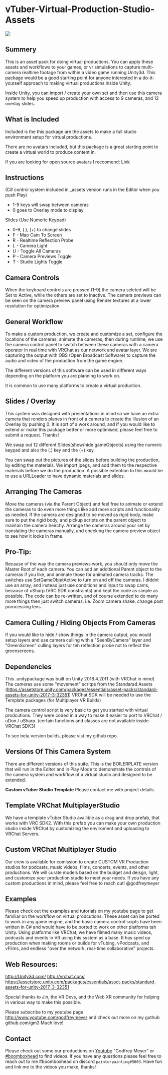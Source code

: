 # vTuber-Virtual-Production-Studio-Assets

![](https://i.imgur.com/2kgB34a.jpg)

## Summery
This is an asset pack for doing virtual productions. You can apply these assets and workflows to your games, or vr simulations to capture multi-camera realtime footage from within a video game running Unity3d. This package would be a good starting point for anyone interested in a do-it-yourself approach to making virtual productions inside Unity. 

Inside Unity, you can import / create your own set and then use this camera system to help you speed up production with access to 9 cameras, and 12 overlay slides.

## What is Included
Included is the this package are the assets to make a full studio environment setup for virtual productions. 

There are no avatars included, but this package is a great starting point to create a virtual world to produce content in. 

If you are looking for open source avatars I reccomend: Link

## Instructions 
(C# control system included in _assets version runs in the Editor when you push Play)
* 1-9 keys will swap between cameras
* 0 goes to Overlay mode to display 

Slides (Use Numeric Keypad)
* 0-9, (.), (+) to change slides
* F - Map Cam To Screen
* R - Realtime Reflection Probe
* L - Camera Light
* U - Toggle All Cameras
* P - Camera Previews Toggle
* T - Studio Lights Toggle

## Camera Controls
When the keyboard controls are pressed (1-9) the camera seleted will be Set to Active, while the others are set to Inactive. The camera previews can be seen on the camera preview panel using Render textures at a lower resolution for optimization. 

## General Workflow
To make a custom production, we create and customize a set, configure the locations of the cameras, animate the cameras, then during runtime, we use the camera control panel to switch between these cameras with a camera operator in real time with VRChat as our network and avatar layer. We are capturing the output with OBS (Open Broadcast Software) to capture the audio and video of the production from the game engine. 

The different versions of this software can be used in different ways depending on the platform you are planning to work on.

It is common to use many platforms to create a virtual production.

## Slides / Overlay
This system was designed with presentations in mind so we have an extra camera that renders planes in front of a camera to create the illusion of an Overlay by pushing 0. It is sort of a work around, and if you would like to extend or make this package better or more optimised, please feel free to submit a request. Thanks!

We swap out 12 different Slides(show/hide gameObjects) using the numeric keypad and also the (.) key and the (+) key. 

You can swap out the pictures of the slides before building the production, by editing the materials. We import jpegs, and add them to the respective materials before we do the production. A possible extention to this would be to use a URLLoader to have dynamic materials and slides. 

## Arranging The Cameras
Move the cameras (via the Parent Object) and feel free to animate or extend the cameras to do even more things like add more scripts and functionality as needed. If the camera are designed to be moved as rigid body, make sure to put the rigid body, and pickup scripts on the parent object to maintain the camera heirchy. Arrange the cameras around your set by translating the cameras manually, and checking the camera preview object to see how it looks in frame.

## Pro-Tip: 
Because of the way the camera previews work, you should only move the Master Root of each camera. You can add an additional Parent object to the cameras if you like, and animate those for animated camera tracks. The switches use SetGameObjetActive to turn on and off the cameras. I diddnt use an array, and instead just use conditions and input to swap cams, because of uSharp (VRC SDK constraints) and kept the code as simple as possible. The code can be re-written, and of course extended to do many more things then just switch cameras. i.e. Zoom camera shake, change post porocessing lens.

## Camera Culling / Hiding Objects From Cameras
If you would like to hide / show things in the camera output, you would setup layers and use camera culling with a "SeenByCamera" layer and "GreenScreen" culling layers for teh reflection probe not to reflect the greenscreens.

## Dependencies
This .unitypackage was built on Unity 2018.4.20f1 (with VRChat in mind)
The cameras use some "movement" scritps from the Standarad Assets (https://assetstore.unity.com/packages/essentials/asset-packs/standard-assets-for-unity-2017-3-32351)
VRChat SDK will be needed to use the Template packages (for Multiplayer VR Builds)

The camera control script is very basic to get you started with virtual prodcutions. They were coded in a way to make it easier to port to VRChat / uDon / uSharp. (certain functions and classes are not available inside VRChat SDK3)

To see beta version builds, please vist my github repo. 

## Versions Of This Camera System
There are different versions of this suite. This is the BOILERPLATE version that will run in the Editor and in Play Mode to demonstrate the controls of the camera system and workflow of a virtual studio and designed to be extended. 

**Custom vTuber Studio Template**
Please contact me with project details.

## Template VRChat MultiplayerStudio 
We have a template vTuber Studio availible as a drag and drop prefab, that works with VRC SDK2. With this prefab you can make your own production studio inside VRChat by customizing the enviroment and uploading to VRChat Servers.

## Custom VRChat Multiplayer Studio
Our crew is available for comission to create CUSTOM VR Production studios for podcasts, music videos, films, concerts, events, and other productions. We will curate models based on the budget and deisgn, light, and customize your production studio to meet your needs. If you have any custom productions in mind, please feel free to reach out! @godfreymeyer

## Examples
Please check out the examples and tutorials on my youtube page to get familiar on the workflow on virtual prodcutions. These asset can be ported to work in any game engine, and the basic camera control scipts have been written in C# and would have to be ported to work on other platforms tah Unity. Using platforms like VRChat, we have filmed many music videos, podcasts and events in VR using this system as a base. It has sped up production when making rooms or builds for vTubing, vPodcasts, and vFilms, and endless "over the network, real-time collaborative" projects. 

## Web Resources:
http://Unity3d.com/
http://vrchat.com/
https://assetstore.unity.com/packages/essentials/asset-packs/standard-assets-for-unity-2017-3-32351

Special thanks to Jin, the VR Devs, and the Web XR community for helping in various way to make this possible.

Please subscribe to my youtube page http://www.youtube.com/godfreymeyer and check out more on my guthub github.com/gm3 Much love!


## Contact

Please check out some our productions on [Youtube](https://www.youtube.com/results?search_query=godfrey+meyer&page=&utm_source=opensearch) "Godfrey Meyer" or [#boomboxhead](https://www.youtube.com/results?search_query=%23boomboxhead) to find videos. If you have any questions please feel free to reach out to me #boomboxhead on discord `painterpainting#5603`. Have fun and link me to the videos you make, thanks!
